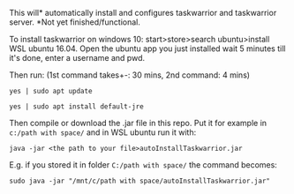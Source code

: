 This will* automatically install and configures taskwarrior and taskwarrior server. *Not yet finished/functional.

To install taskwarrior on windows 10:
start>store>search ubuntu>install WSL ubuntu 16.04.
Open the ubuntu app you just installed
wait 5 minutes till it's done, enter a username and pwd.

Then run: (1st command takes+-: 30 mins, 2nd command: 4 mins)

`yes | sudo apt update`

`yes | sudo apt install default-jre` 

Then compile or download the .jar file in this repo.
Put it for example in `c:/path with space/` and in WSL ubuntu run it with:

`java -jar <the path to your file>autoInstallTaskwarrior.jar`

E.g. if you stored it in folder `C:/path with space/` the command becomes:

`sudo java -jar "/mnt/c/path with space/autoInstallTaskwarrior.jar"`
